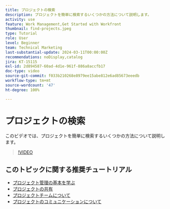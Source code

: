 ```yaml
---
title: プロジェクトの検索
description: プロジェクトを簡単に検索するいくつかの方法について説明します。
activity: use
feature: Work Management,Get Started with Workfront
thumbnail: find-projects.jpeg
type: Tutorial
role: User
level: Beginner
team: Technical Marketing
last-substantial-update: 2024-03-11T00:00:00Z
recommendations: noDisplay,catalog
jira: KT-15115
exl-id: 2d894587-60ad-4d1e-961f-886a8accfb17
doc-type: video
source-git-commit: f033b210268e8979ee15abe812e6ad85673eeedb
workflow-type: tm+mt
source-wordcount: '47'
ht-degree: 100%

---
```


# プロジェクトの検索

このビデオでは、プロジェクトを簡単に検索するいくつかの方法について説明します。

>[!VIDEO](https://video.tv.adobe.com/v/3427788/?quality=12&learn=on)

## このトピックに関する推奨チュートリアル

* [プロジェクト管理の基本を学ぶ](/help/manage-work/projects/getting-started-manage-a-project.md)
* [プロジェクトの共有](/help/manage-work/projects/share-a-project.md)
* [プロジェクトチームについて](/help/manage-work/projects/understand-the-project-team.md)
* [プロジェクトのコミュニケーションについて](/help/manage-work/projects/understand-project-communication.md)

